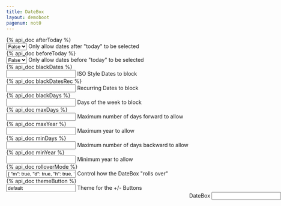 ```yaml
---
title: DateBox
layout: demoboot
pagenum: not0
---
```




<div class="row">
<div class="col-sm-8">

<div class="form-group row">
	<div class="col-xs-2"><label>{% api_doc afterToday %}</label></div>
	<div class="col-xs-10">
		<select class="form-control demopick" data-link="db" data-opt="afterToday">
			<option value="false">False</option>
			<option value="true">True</option>
		</select>
		<span class="help-block">Only allow dates after "today" to be selected</span>
	</div>
</div>

<div class="form-group row">
	<div class="col-xs-2"><label>{% api_doc beforeToday %}</label></div>
	<div class="col-xs-10">
		<select class="form-control demopick" data-link="db" data-opt="beforeToday">
			<option value="false">False</option>
			<option value="true">True</option>
		</select>
		<span class="help-block">Only allow dates before "today" to be selected</span>
	</div>
</div>

<div class="form-group row">
	<div class="col-xs-2"><label>{% api_doc blackDates %}</label></div>
	<div class="col-xs-10">
		<input class="form-control demopick" data-link="db" data-opt="blackDates">
		<span class="help-block">ISO Style Dates to block</span>
	</div>
</div>

<div class="form-group row">
	<div class="col-xs-2"><label>{% api_doc blackDatesRec %}</label></div>
	<div class="col-xs-10">
		<input class="form-control demopick" data-link="db" data-opt="blackDatesRec">
		<span class="help-block">Recurring Dates to block</span>
	</div>
</div>

<div class="form-group row">
	<div class="col-xs-2"><label>{% api_doc blackDays %}</label></div>
	<div class="col-xs-10">
		<input class="form-control demopick" data-link="db" data-opt="blackDays">
		<span class="help-block">Days of the week to block</span>
	</div>
</div>

<div class="form-group row">
	<div class="col-xs-2"><label>{% api_doc maxDays %}</label></div>
	<div class="col-xs-10">
		<input class="form-control demopick" data-link="db" data-opt="maxDays">
		<span class="help-block">Maximum number of days forward to allow</span>
	</div>
</div>

<div class="form-group row">
	<div class="col-xs-2"><label>{% api_doc maxYear %}</label></div>
	<div class="col-xs-10">
		<input class="form-control demopick" data-link="db" data-opt="maxYear">
		<span class="help-block">Maximum year to allow</span>
	</div>
</div>

<div class="form-group row">
	<div class="col-xs-2"><label>{% api_doc minDays %}</label></div>
	<div class="col-xs-10">
		<input class="form-control demopick" data-link="db" data-opt="minDays">
		<span class="help-block">Maximum number of days backward to allow</span>
	</div>
</div>

<div class="form-group row">
	<div class="col-xs-2"><label>{% api_doc minYear %}</label></div>
	<div class="col-xs-10">
		<input class="form-control demopick" data-link="db" data-opt="minYear">
		<span class="help-block">Minimum year to allow</span>
	</div>
</div>


<div class="form-group row">
	<div class="col-xs-2"><label>{% api_doc rolloverMode %}</label></div>
	<div class="col-xs-10">
		<input class="form-control demopick" data-link="db" data-opt="rolloverMode" value='{ "m": true, "d": true, "h": true, "i": true, "s": true }'>
		<span class="help-block">Control how the DateBox "rolls over"</span>
	</div>
</div>

<div class="form-group row">
	<div class="col-xs-2"><label>{% api_doc themeButton %}</label></div>
	<div class="col-xs-10">
		<input class="form-control demopick" data-link="db" data-opt="themeButton" value='default'>
		<span class="help-block">Theme for the +/- Buttons</span>
	</div>
</div>

<!--
themeCancelButton
themeClearButton
themeInput
themeSetButton
themeTodayButton
themeTomorrowButton
useClearButton
useCollapsedBut
useLang
useSetButton
useTodayButton
useTomorrowButton
whiteDates
-->



</div>
<div class="col-sm-4" style="position:fixed; right:0;">

<div class="form-group">
<label for="db">DateBox</label>
<input class="form-control" id="db" type="text" data-role="datebox" data-options='{"mode":"datebox","useInline":true,"useInlineAlign":"center"}'>
</div>
</div>